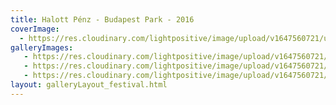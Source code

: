 ```yaml
---
title: Halott Pénz - Budapest Park - 2016
coverImage:
  - https://res.cloudinary.com/lightpositive/image/upload/v1647560721/uploads/Halott%20P%C3%A9nz%20-%20Budapest%20Park%20-%202016/hppark.jpg
galleryImages:
   - https://res.cloudinary.com/lightpositive/image/upload/v1647560721/uploads/Halott%20P%C3%A9nz%20-%20Budapest%20Park%20-%202016/hppark1.jpg
   - https://res.cloudinary.com/lightpositive/image/upload/v1647560721/uploads/Halott%20P%C3%A9nz%20-%20Budapest%20Park%20-%202016/hppark2.jpg
   - https://res.cloudinary.com/lightpositive/image/upload/v1647560721/uploads/Halott%20P%C3%A9nz%20-%20Budapest%20Park%20-%202016/hppark.jpg
layout: galleryLayout_festival.html
---
```

